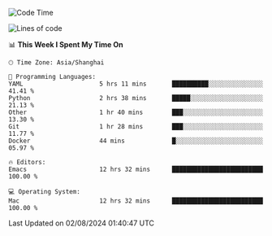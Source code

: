 <!--START_SECTION:waka-->
![Code Time](http://img.shields.io/badge/Code%20Time-2%2C109%20hrs%2032%20mins-blue)

![Lines of code](https://img.shields.io/badge/From%20Hello%20World%20I%27ve%20Written-308.0%20thousand%20lines%20of%20code-blue)

📊 **This Week I Spent My Time On** 

```text
🕑︎ Time Zone: Asia/Shanghai

💬 Programming Languages: 
YAML                     5 hrs 11 mins       ██████████░░░░░░░░░░░░░░░   41.41 % 
Python                   2 hrs 38 mins       █████░░░░░░░░░░░░░░░░░░░░   21.13 % 
Other                    1 hr 40 mins        ███░░░░░░░░░░░░░░░░░░░░░░   13.30 % 
Git                      1 hr 28 mins        ███░░░░░░░░░░░░░░░░░░░░░░   11.77 % 
Docker                   44 mins             █░░░░░░░░░░░░░░░░░░░░░░░░   05.97 % 

🔥 Editors: 
Emacs                    12 hrs 32 mins      █████████████████████████   100.00 % 

💻 Operating System: 
Mac                      12 hrs 32 mins      █████████████████████████   100.00 % 
```


 Last Updated on 02/08/2024 01:40:47 UTC
<!--END_SECTION:waka-->
